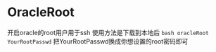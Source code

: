 # OracleRoot
开启oracle的root用户用于ssh
使用方法是下载到本地后
`bash oracleRoot YourRootPasswd`
把YourRootPasswd换成你想设置的root密码即可
